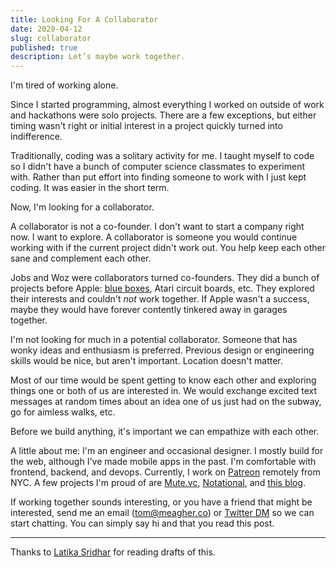 ```yaml
---
title: Looking For A Collaborator
date: 2020-04-12
slug: collaborator
published: true
description: Let’s maybe work together.
---
```


I'm tired of working alone.

Since I started programming, almost everything I worked on outside of work and hackathons were solo projects. There are a few exceptions, but either timing wasn't right or initial interest in a project quickly turned into indifference.

Traditionally, coding was a solitary activity for me. I taught myself to code so I didn't have a bunch of computer science classmates to experiment with. Rather than put effort into finding someone to work with I just kept coding. It was easier in the short term.

Now, I'm looking for a collaborator.

A collaborator is not a co-founder. I don't want to start a company right now. I want to explore. A collaborator is someone you would continue working with if the current project didn't work out. You help keep each other sane and complement each other.

Jobs and Woz were collaborators turned co-founders. They did a bunch of projects before Apple: [blue boxes](https://en.wikipedia.org/wiki/Blue_box), Atari circuit boards, etc. They explored their interests and couldn't _not_ work together. If Apple wasn't a success, maybe they would have forever contently tinkered away in garages together.

I'm not looking for much in a potential collaborator. Someone that has wonky ideas and enthusiasm is preferred. Previous design or engineering skills would be nice, but aren't important. Location doesn't matter.

Most of our time would be spent getting to know each other and exploring things one or both of us are interested in. We would exchange excited text messages at random times about an idea one of us just had on the subway, go for aimless walks, etc.

Before we build anything, it's important we can empathize with each other.

A little about me: I'm an engineer and occasional designer. I mostly build for the web, although I've made mobile apps in the past. I'm comfortable with frontend, backend, and devops. Currently, I work on [Patreon](https://patreon.com) remotely from NYC. A few projects I'm proud of are [Mute.vc](https://mute.vc), [Notational](https://notational.co), and [this blog](https://meagher.co).

If working together sounds interesting, or you have a friend that might be interested, send me an email ([tom@meagher.co](mailto:tom@meagher.co)) or [Twitter DM](https://twitter.com/awkweb) so we can start chatting. You can simply say hi and that you read this post.

---

Thanks to [Latika Sridhar](https://patreon.com/latika) for reading drafts of this.

